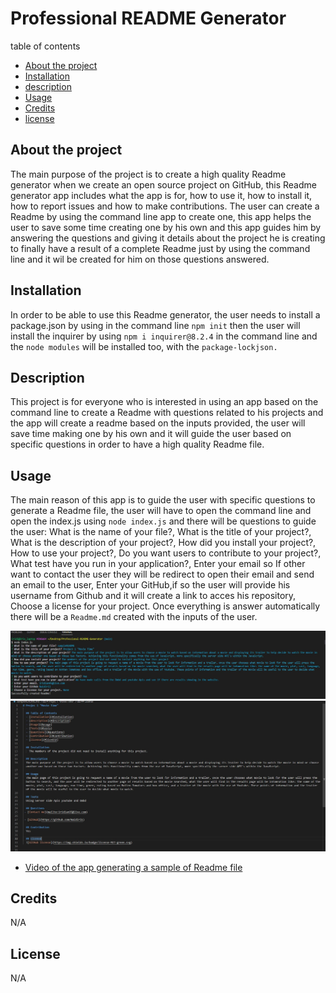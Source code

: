 # Professional README Generator #

table of contents
  - [About the project](#abouttheproject)
  - [Installation](#installation)
  - [description](#description)
  - [Usage](#usage)
  - [Credits](#credits)
  - [license](#license)

## About the project 

The main purpose of the project is to create a high quality Readme generator when we create an open source project on GitHub, this Readme generator app includes what the app is for, how to use it, how to install it, how to report issues and how to make contributions. The user can create a Readme by using the command line app to create one, this app helps the user to save some time creating one by his own and this app guides him by answering the questions and giving it details about the project he is creating to finally have a result of a complete Readme just by using the command line and it wil be created for him on those questions answered. 

## Installation 

In order to be able to use this Readme generator, the user needs to install a package.json by using in the command line `npm init` then the user will install the inquirer by using `npm i inquirer@8.2.4` in the command line and the `node modules` will be installed too, with the `package-lockjson.` 

## Description 

This project is for everyone who is interested in using an app based on the command line to create a Readme with questions related to his projects and the app will create a readme based on the inputs provided, the user will save time making one by his own and it will guide the user based on specific questions in order to have a high quality Readme file.

## Usage 

The main reason of this app is to guide the user with specific questions to generate a Readme file, the user will have to open the command line and open the index.js using `node index.js` and there will be questions to guide the user: What is the name of your file?, What is the title of your project?, What is the description of your project?, How did you install your project?, How to use your project?, Do you want users to contribute to your project?, What test have you run in your application?, Enter your email so If other want to contact the user they will be redirect to open their email and send an email to the user, Enter your GitHub,if so the user will provide his username from Github and it will create a link to acces his repository, Choose a license for your project. Once everything  is answer automatically there will be a `Readme.md` created with the inputs of the user.

![screenshot of the app](./assets/images/screenshot%20.jpg)
![sample readme](./assets/images/samplereadme.jpg)

- [Video of the app generating a sample of Readme file](https://app.castify.com/view/6b145d32-5259-4286-9a4c-216edfe5d4c1)

## Credits 

N/A

## License 
N/A